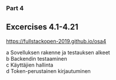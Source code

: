 ### Part 4

## Excercises 4.1-4.21  
https://fullstackopen-2019.github.io/osa4
     
a Sovelluksen rakenne ja testauksen alkeet    
b Backendin testaaminen    
c Käyttäjien hallinta    
d Token-perustainen kirjautuminen    
